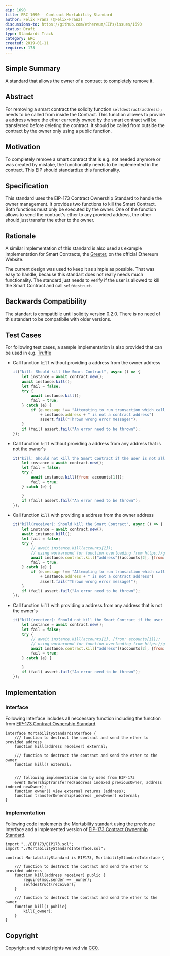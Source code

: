```yaml
---
eip: 1690
title: ERC-1690 - Contract Mortability Standard
author: Felix Franz (@Felix-Franz)
discussions-to: https://github.com/ethereum/EIPs/issues/1690
status: Draft
type: Standards Track
category: ERC
created: 2019-01-11
requires: 173
---
```


<!--You can leave these HTML comments in your merged EIP and delete the visible duplicate text guides, they will not appear and may be helpful to refer to if you edit it again. This is the suggested template for new EIPs. Note that an EIP number will be assigned by an editor. When opening a pull request to submit your EIP, please use an abbreviated title in the filename, `eip-draft_title_abbrev.md`. The title should be 44 characters or less.-->

## Simple Summary
<!--"If you can't explain it simply, you don't understand it well enough." Provide a simplified and layman-accessible explanation of the EIP.-->

A standard that allows the owner of a contract to completely remove it.

## Abstract
<!--A short (~200 word) description of the technical issue being addressed.-->

For removing a smart contract the solidity function `selfdestruct(address);` needs to be called from inside the Contract.
This function allowes to provide a address where the ether currently owned by the smart contract will be transferred before deleting the contract.
It should be called from outside the contract by the owner only using a public function.

## Motivation
<!--The motivation is critical for EIPs that want to change the Ethereum protocol. It should clearly explain why the existing protocol specification is inadequate to address the problem that the EIP solves. EIP submissions without sufficient motivation may be rejected outright.-->

To completely remove a smart contract that is e.g. not needed anymore or was created by mistake, the functionality needs to be implemented in the contract.
This EIP should standardize this functionality.

## Specification
<!--The technical specification should describe the syntax and semantics of any new feature. The specification should be detailed enough to allow competing, interoperable implementations for any of the current Ethereum platforms (go-ethereum, parity, cpp-ethereum, ethereumj, ethereumjs, and [others](https://github.com/ethereum/wiki/wiki/Clients)).-->

This standard uses the EIP-173 Contract Ownership Standard to handle the owner management.
It provides two functions to kill the Smart Contract.
Both functions must only be executed by the owner.
One of the function allows to send the contract's ether to any provided address, the other should just transfer the ether to the owner.

## Rationale
<!--The rationale fleshes out the specification by describing what motivated the design and why particular design decisions were made. It should describe alternate designs that were considered and related work, e.g. how the feature is supported in other languages. The rationale may also provide evidence of consensus within the community, and should discuss important objections or concerns raised during discussion.-->

A similar implementation of this standard is also used as example implementation for Smart Contracts, the [Greeter](https://www.ethereum.org/greeter), on the official Ethereum Website.

The current design was used to keep it as simple as possible.
That was easy to handle, because this standart does not really needs much functionality.
The standard just needs to verify if the user is allowed to kill the Smart Contract and call `selfdestruct`.

## Backwards Compatibility
<!--All EIPs that introduce backwards incompatibilities must include a section describing these incompatibilities and their severity. The EIP must explain how the author proposes to deal with these incompatibilities. EIP submissions without a sufficient backwards compatibility treatise may be rejected outright.-->

The standart is compatibile until solidity version 0.2.0.
There is no need of this standart to be compatibile with older versions.

## Test Cases
<!--Test cases for an implementation are mandatory for EIPs that are affecting consensus changes. Other EIPs can choose to include links to test cases if applicable.-->

For following test cases, a sample implementation is also provided that can be used in e.g. [Truffle](https://truffleframework.com/truffle)

* Call function `kill` without providing a address from the owner address
	```javascript
	it("kill: Should kill the Smart Contract", async () => {
		let instance = await contract.new();
		await instance.kill();
		let fail = false;
		try {
			await instance.kill();
			fail = true;
		} catch (e) {
			if (e.message !== "Attempting to run transaction which calls a contract function, but recipient address "
				+ instance.address + " is not a contract address")
				assert.fail("Thrown wrong error message!");
		}
		if (fail) assert.fail("An error need to be thrown");
	});
	```
  
* Call function `kill` without providing a address from any address that is not the owner's
  	```javascript
	it("kill: Should not kill the Smart Contract if the user is not allowed", async () => {
		let instance = await contract.new();
		let fail = false;
		try {
			await instance.kill({from: accounts[1]});
			fail = true;
		} catch (e) {

		}
		if (fail) assert.fail("An error need to be thrown");
	});
	```
  
* Call function `kill` with providing a address from the owner address
  	```javascript
	it("kill(receiver): Should kill the Smart Contract", async () => {
		let instance = await contract.new();
		await instance.kill();
		let fail = false;
		try {
			// await instance.kill(accounts[2]);
			// using workaround for function overloading from https://github.com/trufflesuite/truffle/issues/737#issuecomment-422708305
			await instance.contract.kill["address"](accounts[2], {from: accounts[0]});
			fail = true;
		} catch (e) {
			if (e.message !== "Attempting to run transaction which calls a contract function, but recipient address "
				+ instance.address + " is not a contract address")
				assert.fail("Thrown wrong error message!");
		}
		if (fail) assert.fail("An error need to be thrown");
	});
	```
  
* Call function `kill` with providing a address from any address that is not the owner's
	```javascript
	it("kill(receiver): Should not kill the Smart Contract if the user is not allowed", async () => {
		let instance = await contract.new();
		let fail = false;
		try {
			// await instance.kill(accounts[2], {from: accounts[1]});
			// using workaround for function overloading from https://github.com/trufflesuite/truffle/issues/737#issuecomment-422708305
			await instance.contract.kill["address"](accounts[2], {from: accounts[1]});
			fail = true;
		} catch (e) {

		}
		if (fail) assert.fail("An error need to be thrown");
	});
	```

## Implementation
<!--The implementations must be completed before any EIP is given status "Final", but it need not be completed before the EIP is accepted. While there is merit to the approach of reaching consensus on the specification and rationale before writing code, the principle of "rough consensus and running code" is still useful when it comes to resolving many discussions of API details.-->

### Interface

Following Interface includes all neccessary function including the function from [EIP-173 Contract Ownership Standard](https://eips.ethereum.org/EIPS/eip-173).

```solidity
interface MortabilityStandardInterface {
    /// function to destruct the contract and send the ether to provided address
    function kill(address receiver) external;

    /// function to destruct the contract and send the ether to the owner
    function kill() external;


    /// following implementation can by used from EIP-173
    event OwnershipTransferred(address indexed previousOwner, address indexed newOwner);
    function owner() view external returns (address);
    function transferOwnership(address _newOwner) external;
}
```

### Implementation

Following code implements the Mortability standart using the previouse Interface and a implemented version of [EIP-173 Contract Ownership Standard](https://eips.ethereum.org/EIPS/eip-173).

```solidity
import "../EIP173/EIP173.sol";
import "./MortabilityStandardInterface.sol";

contract MortabilityStandard is EIP173, MortabilityStandardInterface {

    /// function to destruct the contract and send the ether to provided address
    function kill(address receiver) public {
        require(msg.sender == _owner);
        selfdestruct(receiver);
    }

    /// function to destruct the contract and send the ether to the owner
    function kill() public{
        kill(_owner);
    }
}
```

## Copyright
Copyright and related rights waived via [CC0](https://creativecommons.org/publicdomain/zero/1.0/).
